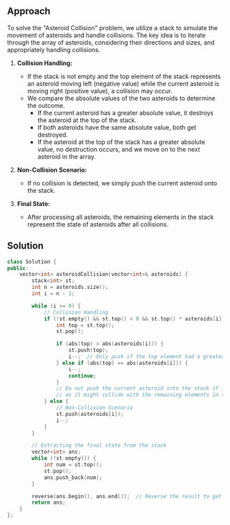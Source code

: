## Approach

To solve the "Asteroid Collision" problem, we utilize a stack to simulate the movement of asteroids and handle collisions. The key idea is to iterate through the array of asteroids, considering their directions and sizes, and appropriately handling collisions.

1. **Collision Handling:**
   - If the stack is not empty and the top element of the stack represents an asteroid moving left (negative value) while the current asteroid is moving right (positive value), a collision may occur.
   - We compare the absolute values of the two asteroids to determine the outcome.
     - If the current asteroid has a greater absolute value, it destroys the asteroid at the top of the stack.
     - If both asteroids have the same absolute value, both get destroyed.
     - If the asteroid at the top of the stack has a greater absolute value, no destruction occurs, and we move on to the next asteroid in the array.

2. **Non-Collision Scenario:**
   - If no collision is detected, we simply push the current asteroid onto the stack.

3. **Final State:**
   - After processing all asteroids, the remaining elements in the stack represent the state of asteroids after all collisions.

## Solution

```cpp
class Solution {
public:
    vector<int> asteroidCollision(vector<int>& asteroids) {
        stack<int> st;
        int n = asteroids.size();
        int i = n - 1;

        while (i >= 0) {
            // Collision Handling
            if (!st.empty() && st.top() < 0 && st.top() * asteroids[i] < 0) {
                int top = st.top();
                st.pop();

                if (abs(top) > abs(asteroids[i])) {
                    st.push(top);
                    i--;  // Only push if the top element had a greater absolute value
                } else if (abs(top) == abs(asteroids[i])) {
                    i--;
                    continue;
                }
                // Do not push the current asteroid into the stack if its absolute value was greater,
                // as it might collide with the remaining elements in the stack.
            } else {
                // Non-Collision Scenario
                st.push(asteroids[i]);
                i--;
            }
        }

        // Extracting the final state from the stack
        vector<int> ans;
        while (!st.empty()) {
            int num = st.top();
            st.pop();
            ans.push_back(num);
        }

        reverse(ans.begin(), ans.end());  // Reverse the result to get the correct order.
        return ans;
    }
};
